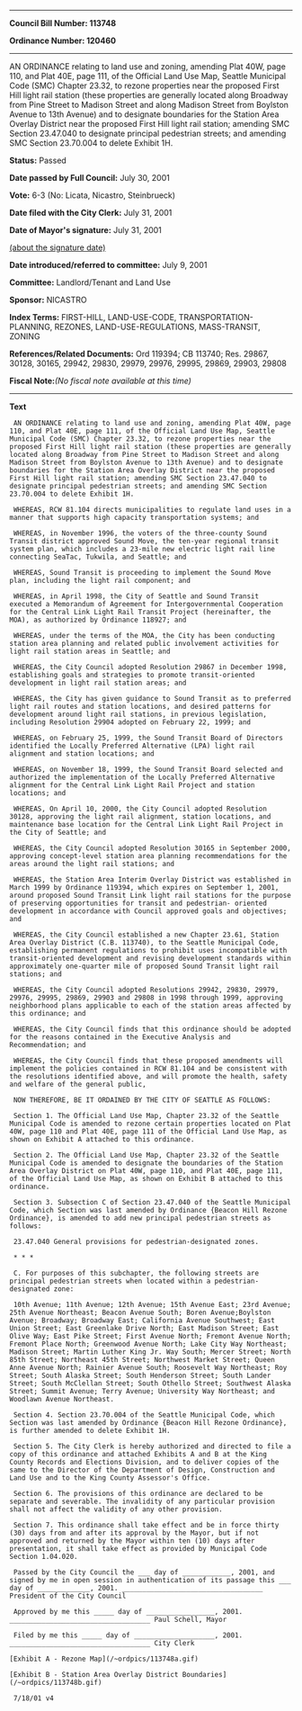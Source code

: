 

********

**Council Bill Number: 113748**
   
**Ordinance Number: 120460**
********

 AN ORDINANCE relating to land use and zoning, amending Plat 40W, page 110, and Plat 40E, page 111, of the Official Land Use Map, Seattle Municipal Code (SMC) Chapter 23.32, to rezone properties near the proposed First Hill light rail station (these properties are generally located along Broadway from Pine Street to Madison Street and along Madison Street from Boylston Avenue to 13th Avenue) and to designate boundaries for the Station Area Overlay District near the proposed First Hill light rail station; amending SMC Section 23.47.040 to designate principal pedestrian streets; and amending SMC Section 23.70.004 to delete Exhibit 1H.

**Status:** Passed
   
**Date passed by Full Council:** July 30, 2001
   
**Vote:** 6-3 (No: Licata, Nicastro, Steinbrueck)
   
**Date filed with the City Clerk:** July 31, 2001
   
**Date of Mayor's signature:** July 31, 2001
   
[(about the signature date)](/~public/approvaldate.htm)
   
   
   
**Date introduced/referred to committee:** July 9, 2001
   
**Committee:** Landlord/Tenant and Land Use
   
**Sponsor:** NICASTRO
   
   
**Index Terms:** FIRST-HILL, LAND-USE-CODE, TRANSPORTATION-PLANNING, REZONES, LAND-USE-REGULATIONS, MASS-TRANSIT, ZONING

**References/Related Documents:** Ord 119394; CB 113740; Res. 29867, 30128, 30165, 29942, 29830, 29979, 29976, 29995, 29869, 29903, 29808

**Fiscal Note:**_(No fiscal note available at this time)_

********

**Text**
   
```
 AN ORDINANCE relating to land use and zoning, amending Plat 40W, page 110, and Plat 40E, page 111, of the Official Land Use Map, Seattle Municipal Code (SMC) Chapter 23.32, to rezone properties near the proposed First Hill light rail station (these properties are generally located along Broadway from Pine Street to Madison Street and along Madison Street from Boylston Avenue to 13th Avenue) and to designate boundaries for the Station Area Overlay District near the proposed First Hill light rail station; amending SMC Section 23.47.040 to designate principal pedestrian streets; and amending SMC Section 23.70.004 to delete Exhibit 1H.

 WHEREAS, RCW 81.104 directs municipalities to regulate land uses in a manner that supports high capacity transportation systems; and

 WHEREAS, in November 1996, the voters of the three-county Sound Transit district approved Sound Move, the ten-year regional transit system plan, which includes a 23-mile new electric light rail line connecting SeaTac, Tukwila, and Seattle; and

 WHEREAS, Sound Transit is proceeding to implement the Sound Move plan, including the light rail component; and

 WHEREAS, in April 1998, the City of Seattle and Sound Transit executed a Memorandum of Agreement for Intergovernmental Cooperation for the Central Link Light Rail Transit Project (hereinafter, the MOA), as authorized by Ordinance 118927; and

 WHEREAS, under the terms of the MOA, the City has been conducting station area planning and related public involvement activities for light rail station areas in Seattle; and

 WHEREAS, the City Council adopted Resolution 29867 in December 1998, establishing goals and strategies to promote transit-oriented development in light rail station areas; and

 WHEREAS, the City has given guidance to Sound Transit as to preferred light rail routes and station locations, and desired patterns for development around light rail stations, in previous legislation, including Resolution 29904 adopted on February 22, 1999; and

 WHEREAS, on February 25, 1999, the Sound Transit Board of Directors identified the Locally Preferred Alternative (LPA) light rail alignment and station locations; and

 WHEREAS, on November 18, 1999, the Sound Transit Board selected and authorized the implementation of the Locally Preferred Alternative alignment for the Central Link Light Rail Project and station locations; and

 WHEREAS, On April 10, 2000, the City Council adopted Resolution 30128, approving the light rail alignment, station locations, and maintenance base location for the Central Link Light Rail Project in the City of Seattle; and

 WHEREAS, the City Council adopted Resolution 30165 in September 2000, approving concept-level station area planning recommendations for the areas around the light rail stations; and

 WHEREAS, the Station Area Interim Overlay District was established in March 1999 by Ordinance 119394, which expires on September 1, 2001, around proposed Sound Transit Link light rail stations for the purpose of preserving opportunities for transit and pedestrian- oriented development in accordance with Council approved goals and objectives; and

 WHEREAS, the City Council established a new Chapter 23.61, Station Area Overlay District (C.B. 113740), to the Seattle Municipal Code, establishing permanent regulations to prohibit uses incompatible with transit-oriented development and revising development standards within approximately one-quarter mile of proposed Sound Transit light rail stations; and

 WHEREAS, the City Council adopted Resolutions 29942, 29830, 29979, 29976, 29995, 29869, 29903 and 29808 in 1998 through 1999, approving neighborhood plans applicable to each of the station areas affected by this ordinance; and

 WHEREAS, the City Council finds that this ordinance should be adopted for the reasons contained in the Executive Analysis and Recommendation; and

 WHEREAS, the City Council finds that these proposed amendments will implement the policies contained in RCW 81.104 and be consistent with the resolutions identified above, and will promote the health, safety and welfare of the general public,

 NOW THEREFORE, BE IT ORDAINED BY THE CITY OF SEATTLE AS FOLLOWS:

 Section 1. The Official Land Use Map, Chapter 23.32 of the Seattle Municipal Code is amended to rezone certain properties located on Plat 40W, page 110 and Plat 40E, page 111 of the Official Land Use Map, as shown on Exhibit A attached to this ordinance.

 Section 2. The Official Land Use Map, Chapter 23.32 of the Seattle Municipal Code is amended to designate the boundaries of the Station Area Overlay District on Plat 40W, page 110, and Plat 40E, page 111, of the Official Land Use Map, as shown on Exhibit B attached to this ordinance.

 Section 3. Subsection C of Section 23.47.040 of the Seattle Municipal Code, which Section was last amended by Ordinance {Beacon Hill Rezone Ordinance}, is amended to add new principal pedestrian streets as follows:

 23.47.040 General provisions for pedestrian-designated zones.

 * * *

 C. For purposes of this subchapter, the following streets are principal pedestrian streets when located within a pedestrian- designated zone:

 10th Avenue; 11th Avenue; 12th Avenue; 15th Avenue East; 23rd Avenue; 25th Avenue Northeast; Beacon Avenue South; Boren Avenue;Boylston Avenue; Broadway; Broadway East; California Avenue Southwest; East Union Street; East Greenlake Drive North; East Madison Street; East Olive Way; East Pike Street; First Avenue North; Fremont Avenue North; Fremont Place North; Greenwood Avenue North; Lake City Way Northeast; Madison Street; Martin Luther King Jr. Way South; Mercer Street; North 85th Street; Northeast 45th Street; Northwest Market Street; Queen Anne Avenue North; Rainier Avenue South; Roosevelt Way Northeast; Roy Street; South Alaska Street; South Henderson Street; South Lander Street; South McClellan Street; South Othello Street; Southwest Alaska Street; Summit Avenue; Terry Avenue; University Way Northeast; and Woodlawn Avenue Northeast.

 Section 4. Section 23.70.004 of the Seattle Municipal Code, which Section was last amended by Ordinance {Beacon Hill Rezone Ordinance}, is further amended to delete Exhibit 1H.

 Section 5. The City Clerk is hereby authorized and directed to file a copy of this ordinance and attached Exhibits A and B at the King County Records and Elections Division, and to deliver copies of the same to the Director of the Department of Design, Construction and Land Use and to the King County Assessor's Office.

 Section 6. The provisions of this ordinance are declared to be separate and severable. The invalidity of any particular provision shall not affect the validity of any other provision.

 Section 7. This ordinance shall take effect and be in force thirty (30) days from and after its approval by the Mayor, but if not approved and returned by the Mayor within ten (10) days after presentation, it shall take effect as provided by Municipal Code Section 1.04.020.

 Passed by the City Council the ___ day of ____________, 2001, and signed by me in open session in authentication of its passage this ___ day of _____________, 2001. ___________________________________ President of the City Council

 Approved by me this _____ day of _________________, 2001. ___________________________________ Paul Schell, Mayor

 Filed by me this _____ day of ____________________, 2001. ___________________________________ City Clerk

[Exhibit A - Rezone Map](/~ordpics/113748a.gif)

[Exhibit B - Station Area Overlay District Boundaries](/~ordpics/113748b.gif)

 7/18/01 v4

```
